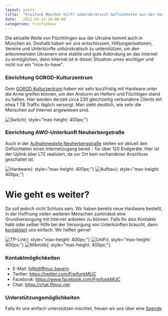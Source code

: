 ```yaml
---
layout: posts
title:  "Freifunk München hilft unbürokratisch Geflüchteten aus der Ukraine"
date:   2022-03-14 10:00:00
categories: freifunkmuc
---
```


Die aktuelle Welle von Flüchtlingen aus der Ukraine kommt auch in München an. Deshalb haben wir uns entschlossen, Hilfsorganisationen, Vereine und Unterkünfte unbürokratisch zu unterstützen, um den ankommenden Ukrainern eine stabile und gute Anbindung an das Internet zu ermöglichen, denn Internet ist in dieser Situation umso wichtiger und nicht nur ein "nice-to-have".

### Einrichtung GOROD-Kulturzentrum

Dem [GOROD Kulturzentrum](https://de.newgorod.org) haben wir sehr kurzfristig mit Hardware unter die Arme greifen können, um den Ansturm an Helfern und Flüchtigen stand zu halten.
Hier werden derzeit circa 230 gleichzeitig verbundene Clients mit etwa 1 TB Traffic täglich versorgt. Man sieht deutlich, wie sehr die Menschen auf Internet angewiesen sind.


![Switch](/assets/posts/2022-03-14-gorod.png){: style="max-height: 400px;"}
### Einrichtung AWO-Unterkunft Neuherbergstraße

Auch in der [Aufnahmestelle Neuherbergstraße](https://map.ffmuc.net/#!/de/map/6aaa521e6bc0) stellen wir aktuell den Geflüchteten einen Internetzugang bereit - für über 120 Endgeräte. Hier ist der Uplink über LTE realisiert, da vor Ort kein vorhandener Anschluss geschaltet ist.

![Hardware](/assets/posts/2022-03-14-awo-01.jpg){: style="max-height: 400px;"}
![Aufbau](/assets/posts/2022-03-14-awo-02.jpg){: style="max-height: 400px;"}

# Wie geht es weiter?

Da soll jedoch nicht Schluss sein. Wir haben bereits neue Hardware bestellt, in der Hoffnung vielen weiteren Menschen zumindest eine Grundversorgung mit Internet anbieten zu können. Falls Ihr also Kontakte habt oder selber Hilfe bei der Versorgung von Unterkünften braucht, dann [kontaktiert](https://chat.ffmuc.net/freifunk/channels/ukraine-hilfe---2022) uns einfach. Wir helfen gerne!

![TP-Link](/assets/posts/2022-03-14-tplink.jpg){: style="max-height: 400px;"}
![UniFi](/assets/posts/2022-03-14-unifi.jpg){: style="max-height: 400px;"}
![Mikrotik](/assets/posts/2022-03-14-mikrotik.jpg){: style="max-height: 400px;"}


### Kontaktmöglichkeiten

 - E-Mail: <hilfe@ffmuc.bayern>  
 - Twitter: <https://twitter.com/FreifunkMUC>  
 - Facebook: <https://www.facebook.com/FreifunkMUC>  
 - Chat: <https://chat.ffmuc.net>  

### Unterstützungsmöglichkeiten

Falls ihr uns einfach unterstützen möchtet, freuen wir uns über eine [Spende](https://www.ffmuc.net/spenden/)
